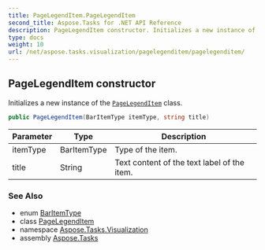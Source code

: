 ```yaml
---
title: PageLegendItem.PageLegendItem
second_title: Aspose.Tasks for .NET API Reference
description: PageLegendItem constructor. Initializes a new instance of the PageLegendItem class
type: docs
weight: 10
url: /net/aspose.tasks.visualization/pagelegenditem/pagelegenditem/
---
```

## PageLegendItem constructor

Initializes a new instance of the [`PageLegendItem`](../) class.

```csharp
public PageLegendItem(BarItemType itemType, string title)
```

| Parameter | Type | Description |
| --- | --- | --- |
| itemType | BarItemType | Type of the item. |
| title | String | Text content of the text label of the item. |

### See Also

* enum [BarItemType](../../baritemtype/)
* class [PageLegendItem](../)
* namespace [Aspose.Tasks.Visualization](../../pagelegenditem/)
* assembly [Aspose.Tasks](../../../)


